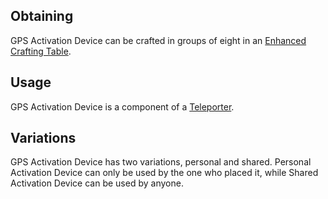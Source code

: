 
## Obtaining
GPS Activation Device can be crafted in groups of eight in an [Enhanced Crafting Table](https://github.com/Slimefun/Slimefun4/wiki/Enhanced-Crafting-Table).

## Usage
GPS Activation Device is a component of a [Teleporter](https://github.com/Slimefun/Slimefun4/wiki/Teleporter).

## Variations
GPS Activation Device has two variations, personal and shared. Personal Activation Device can only be used by the one who placed it, while Shared Activation Device can be used by anyone.
